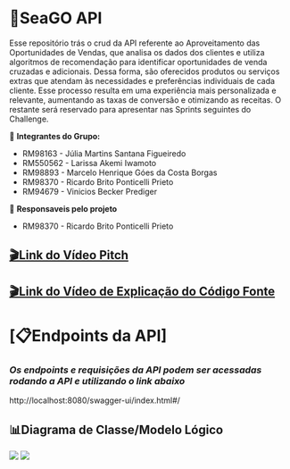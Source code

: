 # 🌊SeaGO API #
Esse repositório trás o crud da API referente ao Aproveitamento das Oportunidades de Vendas, que analisa os dados dos clientes e utiliza algoritmos de recomendação para identificar oportunidades de venda cruzadas e adicionais. Dessa forma, são oferecidos produtos ou serviços extras que atendam às necessidades e preferências individuais de cada cliente. Esse processo resulta em uma experiência mais personalizada e relevante, aumentando as taxas de conversão e otimizando as receitas.
O restante será reservado para apresentar nas Sprints seguintes do Challenge.

👥 **Integrantes do Grupo:**

- RM98163 - Júlia Martins Santana Figueiredo
- RM550562 - Larissa Akemi Iwamoto
- RM98893 - Marcelo Henrique Góes da Costa Borgas
- RM98370 - Ricardo Brito Ponticelli Prieto
- RM94679 - Vinicios Becker Prediger

👤 **Responsaveis pelo projeto**

- RM98370 - Ricardo Brito Ponticelli Prieto

## [🎬Link do Vídeo Pitch]() ##

## [🎬Link do Vídeo de Explicação do Código Fonte]() ##

# [📋Endpoints da API] #

### *Os endpoints e requisições da API podem ser acessadas rodando a API e utilizando o link abaixo* ###
http://localhost:8080/swagger-ui/index.html#/


## 📊Diagrama de Classe/Modelo Lógico 
<img src="./diagramas/diagrama de classes.png">
<img src="./diagramas/diagrama modelo logico.png">